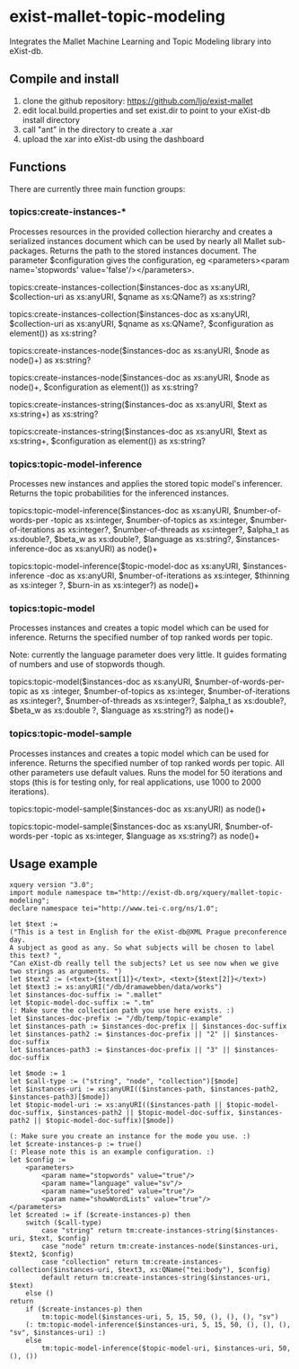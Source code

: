 exist-mallet-topic-modeling
===========================

Integrates the Mallet Machine Learning and Topic Modeling library into eXist-db.

## Compile and install

1. clone the github repository: https://github.com/ljo/exist-mallet
2. edit local.build.properties and set exist.dir to point to your eXist-db install directory
3. call "ant" in the directory to create a .xar
4. upload the xar into eXist-db using the dashboard

## Functions

There are currently three main function groups:

### topics:create-instances-*
Processes resources in the provided collection hierarchy and creates a serialized instances document which can be used by nearly all Mallet sub-packages. Returns the path to the stored instances document.
The parameter $configuration gives the configuration, eg &lt;parameters&gt;&lt;param name='stopwords' value='false'/&gt;&lt;/parameters&gt;.

topics:create-instances-collection($instances-doc as xs:anyURI, $collection-uri 
as xs:anyURI, $qname as xs:QName?) as xs:string?

topics:create-instances-collection($instances-doc as xs:anyURI, $collection-uri 
as xs:anyURI, $qname as xs:QName?, $configuration as element()) as xs:string?

topics:create-instances-node($instances-doc as xs:anyURI, $node as node()+) as 
xs:string?

topics:create-instances-node($instances-doc as xs:anyURI, $node as node()+, 
$configuration as element()) as xs:string?

topics:create-instances-string($instances-doc as xs:anyURI, $text as xs:string+) 
as xs:string?

topics:create-instances-string($instances-doc as xs:anyURI, $text as xs:string+, 
$configuration as element()) as xs:string?

### topics:topic-model-inference
Processes new instances and applies the stored topic model's inferencer. Returns the topic probabilities for the inferenced instances.

topics:topic-model-inference($instances-doc as xs:anyURI, $number-of-words-per
-topic as xs:integer, $number-of-topics as xs:integer, $number-of-iterations as 
xs:integer?, $number-of-threads as xs:integer?, $alpha_t as xs:double?, $beta_w 
as xs:double?, $language as xs:string?, $instances-inference-doc as xs:anyURI) 
as node()+

topics:topic-model-inference($topic-model-doc as xs:anyURI, $instances-inference
-doc as xs:anyURI, $number-of-iterations as xs:integer, $thinning as xs:integer
?, $burn-in as xs:integer?) as node()+

### topics:topic-model
Processes instances and creates a topic model which can be used for inference. Returns the specified number of top ranked words per topic.

Note: currently the language parameter does very little. It guides formating of numbers and use of stopwords though. 

topics:topic-model($instances-doc as xs:anyURI, $number-of-words-per-topic as xs
:integer, $number-of-topics as xs:integer, $number-of-iterations as xs:integer?, 
$number-of-threads as xs:integer?, $alpha_t as xs:double?, $beta_w as xs:double
?, $language as xs:string?) as node()+

### topics:topic-model-sample
Processes instances and creates a topic model which can be used for inference. Returns the specified number of top ranked words per topic. All other parameters use default values. Runs the model for 50 iterations and stops (this is for testing only, for real applications, use 1000 to 2000 iterations).

topics:topic-model-sample($instances-doc as xs:anyURI) as node()+

topics:topic-model-sample($instances-doc as xs:anyURI, $number-of-words-per
-topic as xs:integer, $language as xs:string?) as node()+


## Usage example

```xquery
xquery version "3.0";
import module namespace tm="http://exist-db.org/xquery/mallet-topic-modeling";
declare namespace tei="http://www.tei-c.org/ns/1.0";

let $text := 
("This is a test in English for the eXist-db@XML Prague preconference day. 
A subject as good as any. So what subjects will be chosen to label this text? ", 
"Can eXist-db really tell the subjects? Let us see now when we give two strings as arguments. ")
let $text2 := (<text>{$text[1]}</text>, <text>{$text[2]}</text>)
let $text3 := xs:anyURI("/db/dramawebben/data/works")
let $instances-doc-suffix := ".mallet"
let $topic-model-doc-suffix := ".tm"
(: Make sure the collection path you use here exists. :)
let $instances-doc-prefix := "/db/temp/topic-example"
let $instances-path := $instances-doc-prefix || $instances-doc-suffix
let $instances-path2 := $instances-doc-prefix || "2" || $instances-doc-suffix
let $instances-path3 := $instances-doc-prefix || "3" || $instances-doc-suffix

let $mode := 1
let $call-type := ("string", "node", "collection")[$mode]
let $instances-uri := xs:anyURI(($instances-path, $instances-path2, $instances-path3)[$mode])
let $topic-model-uri := xs:anyURI(($instances-path || $topic-model-doc-suffix, $instances-path2 || $topic-model-doc-suffix, $instances-path2 || $topic-model-doc-suffix)[$mode])

(: Make sure you create an instance for the mode you use. :)
let $create-instances-p := true()
(: Please note this is an example configuration. :)
let $config := 
    <parameters>
        <param name="stopwords" value="true"/>
        <param name="language" value="sv"/>
        <param name="useStored" value="true"/>
        <param name="showWordLists" value="true"/>
</parameters>
let $created := if ($create-instances-p) then 
    switch ($call-type)
        case "string" return tm:create-instances-string($instances-uri, $text, $config)
        case "node" return tm:create-instances-node($instances-uri, $text2, $config)
        case "collection" return tm:create-instances-collection($instances-uri, $text3, xs:QName("tei:body"), $config)
        default return tm:create-instances-string($instances-uri, $text)
    else ()
return 
    if ($create-instances-p) then
        tm:topic-model($instances-uri, 5, 15, 50, (), (), (), "sv")
	(: tm:topic-model-inference($instances-uri, 5, 15, 50, (), (), (), "sv", $instances-uri) :)
    else
        tm:topic-model-inference($topic-model-uri, $instances-uri, 50, (), ())
```
